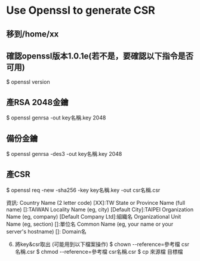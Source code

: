 # Use Openssl to generate CSR

## 移到/home/xx

## 確認openssl版本1.0.1e(若不是，要確認以下指令是否可用)
$ openssl version

## 產RSA 2048金鑰
$ openssl genrsa -out key名稱.key 2048

## 備份金鑰
$ openssl genrsa -des3 -out key名稱.key 2048

## 產CSR
$ openssl req -new -sha256 -key key名稱.key -out csr名稱.csr

資訊:
Country Name (2 letter code) [XX]:TW
State or Province Name (full name) []:TAIWAN
Locality Name (eg, city) [Default City]:TAIPEI
Organization Name (eg, company) [Default Company Ltd]:組織名
Organizational Unit Name (eg, section) []:單位名
Common Name (eg, your name or your server's hostname) []: Domain名


6. 將key&csr取出 (可能用到以下檔案操作)
$ chown --reference=參考檔 csr名稱.csr
$ chmod --reference=參考檔 csr名稱.csr
$ cp 來源檔 目標檔
